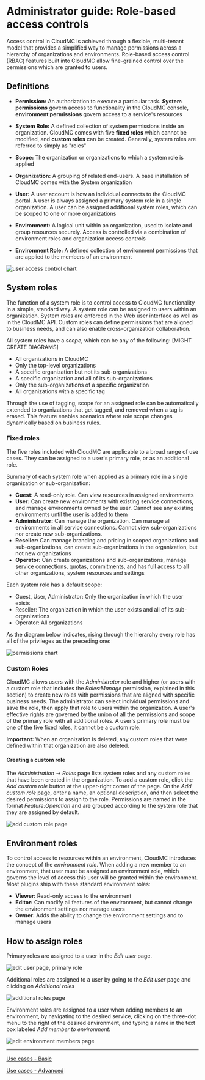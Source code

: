 # Administrator guide: Role-based access controls

Access control in CloudMC is achieved through a flexible, multi-tenant model that provides a simplified way to manage permissions across a hierarchy of organizations and environments.  Role-based access control (RBAC) features built into CloudMC allow fine-grained control over the permissions which are granted to users.

## Definitions
- **Permission:** An authorization to execute a particular task.  **System permissions** govern access to functionality in the CloudMC console, **environment permissions** govern access to a service's resources

- **System Role:** A defined collection of system permissions inside an organization.  CloudMC comes with five **fixed roles** which cannot be modified, and **custom roles** can be created.  Generally, system roles are referred to simply as "roles"

- **Scope:** The organization or organizations to which a system role is applied

- **Organization:** A grouping of related end-users.  A base installation of CloudMC comes with the System organization

- **User:**  A user account is how an individual connects to the CloudMC portal.  A user is always assigned a primary system role in a single organization. A user can be assigned additional system roles, which can be scoped to one or more organizations

- **Environment:**  A logical unit within an organization, used to isolate and group resources securely. Access is controlled via a combination of environment roles and organization access controls

- **Environment Role:** A defined collection of environment permissions that are applied to the members of an environment

![user access control chart](roles_chart-en.png)

## System roles

The function of a system role is to control access to CloudMC functionality in a simple, standard way.  A system role can be assigned to users within an organization.  System roles are enforced in the Web user interface as well as in the CloudMC API.  Custom roles can define permissions that are aligned to business needs, and can also enable cross-organization collaboration.

All system roles have a *scope*, which can be any of the following: [MIGHT CREATE DIAGRAMS]
- All organizations in CloudMC
- Only the top-level organizations
- A specific organization but not its sub-organizations
- A specific organization and all of its sub-organizations
- Only the sub-organizations of a specific organization
- All organizations with a specific tag

Through the use of tagging, scope for an assigned role can be automatically extended to organizations that get tagged, and removed when a tag is erased.  This feature enables scenarios where role scope changes dynamically based on business rules.

### Fixed roles
The five roles included with CloudMC are applicable to a broad range of use cases.  They can be assigned to a user's primary role, or as an additional role.

Summary of each system role when applied as a primary role in a single organization or sub-organization:
- **Guest:** A read-only role.  Can view resources in assigned environments
- **User:** Can create new environments with existing service connections, and manage environments owned by the user.  Cannot see any existing environments until the user is added to them
- **Administrator:** Can manage the organization. Can manage all environments in all service connections.  Cannot view sub-organizations nor create new sub-organizations.
- **Reseller:** Can manage branding and pricing in scoped organizations and sub-organizations, can create sub-organizations in the organization, but not new organizations
- **Operator:** Can create organizations and sub-organizations, manage service connections, quotas, commitments, and has full access to all other organizations, system resources and settings

Each system role has a default scope:
- Guest, User, Administrator: Only the organization in which the user exists
- Reseller: The organization in which the user exists and all of its sub-organizations
- Operator: All organizations

As the diagram below indicates, rising through the hierarchy every role has all of the privileges as the preceding one:

![permissions chart](permissions-en.png)

### Custom Roles

CloudMC allows users with the *Administrator* role and higher (or users with a custom role that includes the *Roles:Manage* permission, explained in this section) to create new roles with permissions that are aligned with specific business needs.  The administrator can select individual permissions and save the role, then apply that role to users within the organization.  A user's effective rights are governed by the union of all the permissions and scope of the primary role with all additional roles.  A user's primary role must be one of the five fixed roles, it cannot be a custom role.

**Important:** When an organization is deleted, any custom roles that were defined within that organization are also deleted.

#### Creating a custom role
The *Administration* -> *Roles* page lists system roles and any custom roles that have been created in the organization.  To add a custom role, click the *Add custom role* button at the upper-right corner of the page.  On the *Add custom role* page, enter a name, an optional description, and then select the desired permissions to assign to the role.  Permissions are named in the format *Feature:Operation* and are grouped according to the system role that they are assigned by default.

![add custom role page](add_custom_role-en.png)

## Environment roles
To control access to resources within an environment, CloudMC introduces the concept of the *environment role*.  When adding a new member to an environment, that user must be assigned an environment role, which governs the level of access this user will be granted within the environment.  Most plugins ship with these standard environment roles:

- **Viewer:**  Read-only access to the environment
- **Editor:** Can modify all features of the environment, but cannot change the environment settings nor manage users
- **Owner:** Adds the ability to change the environment settings and to manage users

## How to assign roles

Primary roles are assigned to a user in the *Edit user* page.

![edit user page, primary role](select_primary_role-en.png)

Additional roles are assigned to a user by going to the *Edit user* page and clicking on *Additional roles*

![additional roles page](additional_roles-en.png)

Environment roles are assigned to a user when adding members to an environment, by navigating to the desired service, clicking on the three-dot menu to the right of the desired environment, and typing a name in the text box labeled *Add member to environment*:

![edit environment members page](list_of_env_roles-en.png)

---
[Use cases - Basic](use-cases-basic-en.md)

[Use cases - Advanced](use-cases-advanced-en.md)
